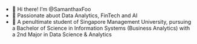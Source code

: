 - 👋 Hi there! I’m @SamanthaxFoo
- 👀 Passionate abuot Data Analytics, FinTech and AI
- 🌱 A penultimate student of Singapore Management University, pursuing a Bachelor of Science in Information Systems (Business Analytics) with a 2nd Major in Data Science & Analytics


<!---
- 💞️ I’m looking to collaborate on ...
- 📫 How to reach me ...
SamanthaxFoo/SamanthaxFoo is a ✨ special ✨ repository because its `README.md` (this file) appears on your GitHub profile.
You can click the Preview link to take a look at your changes.
--->
